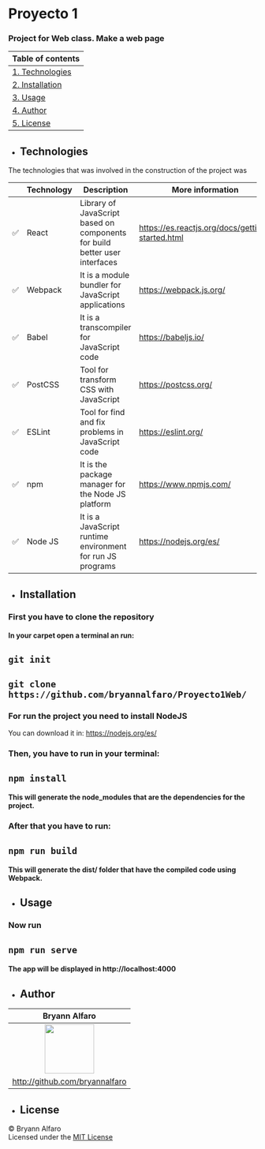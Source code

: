 # Proyecto 1
### Project for Web class. Make a web page


Table of contents |
------------------|
|    [1. Technologies](#technologies)|
|    [2. Installation](#installation)|
|    [3. Usage](#usage)|
|   [4. Author](#author)|
|   [5. License](#license)|

- ## Technologies
The technologies that was involved in the construction of the project was

 | | Technology| Description | More information |
-------------------|--------------|---|---|
|:white_check_mark:| React | Library of JavaScript based on components for build better user interfaces | https://es.reactjs.org/docs/getting-started.html
| :white_check_mark: | Webpack| It is a module bundler for JavaScript applications | https://webpack.js.org/
|:white_check_mark: | Babel| It is a transcompiler for JavaScript code | https://babeljs.io/
|:white_check_mark: | PostCSS| Tool for transform CSS with JavaScript | https://postcss.org/
|:white_check_mark: | ESLint| Tool for find and fix problems in JavaScript code | https://eslint.org/
|:white_check_mark: | npm| It is the package manager for the Node JS platform  | https://www.npmjs.com/
|:white_check_mark: | Node JS|  It is a JavaScript runtime environment for run JS programs | https://nodejs.org/es/

- ##  Installation
### First you have to clone the repository
#### In your carpet open a terminal an run:
## `git init`
##  `git clone https://github.com/bryannalfaro/Proyecto1Web/`

### For run the project you need to install NodeJS
You can download it in: https://nodejs.org/es/
### Then, you have to run in your terminal:
## `npm install`
#### This will generate the node_modules that are the dependencies for the project.

### After that you have to run:
## `npm run build`
#### This will generate the dist/ folder that have the compiled code using Webpack.

- ## Usage
### Now run
## `npm run serve`
#### The app will be displayed in http://localhost:4000

- ## Author
|Bryann Alfaro|
------------------|
  |<div align="center"><image src = "https://avatars.githubusercontent.com/u/46506166?v=4" width="100px" height="100px"></image></div>|
|http://github.com/bryannalfaro|

- ## License
&copy; Bryann Alfaro  
Licensed under the [MIT License](LICENSE)
